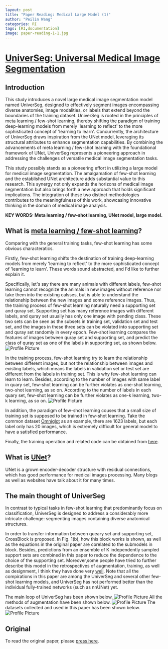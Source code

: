 ```yaml
---
layout: post
title: "Paper Reading: Medical Large Model (1)"
author: "Peilin Wang"
categories: RI
tags: [RI,documentation]
image: paper-reading-1-1.jpg
---
```


# [UniverSeg: Universal Medical Image Segmentation](https://universeg.csail.mit.edu/)

## Introduction

This study introduces a novel large medical image segmentation model named UniverSeg, designed to effectively segment images encompassing diverse anatomies, image modalities, or labels that extend beyond the boundaries of the training dataset. UniverSeg is rooted in the principles of meta learning / few-shot learning, thereby shifting the paradigm of training deep-learning models from merely 'learning to reflect' to the more sophisticated concept of 'learning to learn'. Concurrently, the architecture of UniverSeg draws inspiration from the UNet model, leveraging its structural attributes to enhance segmentation capabilities. By combining the advancements of meta learning / few-shot learning with the foundational framework of UNet, UniverSeg represents a pioneering approach in addressing the challenges of versatile medical image segmentation tasks.

This study possibly stands as a pioneering effort in utilizing a large model for medical image segmentation. The amalgamation of few-shot learning and the established UNet architecture adds substantial value to this research. This synergy not only expands the horizons of medical image segmentation but also brings forth a new approach that holds significant implications. The integration of these two distinct methodologies contributes to the meaningfulness of this work, showcasing innovative thinking in the domain of medical image analysis.

**KEY WORDS: Meta learning / few-shot learning, UNet model, large model.**

## What is [meta learning / few-shot learning](https://www.youtube.com/watch?v=UkQ2FVpDxHg&list=PLvOO0btloRnuGl5OJM37a8c6auebn-rH2&index=1&t=3s)?
Comparing with the general training tasks, few-shot learning has some obvious characteratics. 

Firstly, few-shot learning shifts the destination of training deep-learning models from merely 'learning to reflect' to the more sophisticated concept of 'learning to learn'. These words sound abstracted, and I'd like to further explain it. 

Specifically, let's say there are many animals with different labels, few-shot learning cannot recognize the animals in new images without reference nor take them into the existing calsses, but is able to understand the relationship between the new images and some reference images. Thus, the training process of few-shot learning naturally need a supporting set and quray set. Supporting set has many reference images with different labels, and quray set usually has only one image with pending class. These two sets can be seen as the subsets in training set, validation set and test set, and the images in these three sets can be violated into supporting set and quray set randomly in every epoch.  Few-shot learning compares the features of images between quray set and supporting set, and predict the class of quray set as one of the labels in supporting set, as shown below.
![Profile Picture](https://github.com/peilin-wang-git/peilin-wang-git.github.io/raw/main/assets/img/paper-reading-1-2.jpg)

In the training process, few-shot learning try to learn the relationship between different images, but not the relationship between images and existing labels, which means the labels in validation set or test set are different from the labels in training set. This is why few-shot learning can learn to learn. Besides, according to the number of images with same label in quary set, few-shot learning can be further violates as one-shot learning, two-shot learning, as so on. According to the number of labels in each quary set, few-shot learning can be further violates as one-k learning, two-k learning, as so on.
![Profile Picture](https://github.com/peilin-wang-git/peilin-wang-git.github.io/raw/main/assets/img/paper-reading-1-3.jpg)

In addition, the paradigm of few-shot learning couses that a small size of training set is supposed to be trained in few-shot learning. Take the common dataset [Omniglot](https://github.com/brendenlake/omniglot) as an example, there are 1623 labels, but each label only has 20 images, which is extremely difficult for general model to have a satisfied performance.

Finally, the training operation and related code can be obtained from [here](https://zhuanlan.zhihu.com/p/156830039).

## What is [UNet](https://link.springer.com/chapter/10.1007/978-3-319-24574-4_28)?
UNet is a grown encoder-decoder structure with residual connections, which has good performance for medical images processing. Many blogs as well as websites have talk about it for many times.

## The main thought of UniverSeg
In contrast to typical tasks in few-shot learning that predominantly focus on classification, UniverSeg is designed to address a considerably more intricate challenge: segmenting images containing diverse anatomical structures. 

In order to transfer information between queary set and supporting set, CrossBlock is proposed. In Fig. 1(b), how this block works is shown, as well as the equations in the original paper are corelated to the submodels in block. Besides, predictions from an ensemble of K independently sampled support sets are combined in this paper to reduce the dependence to the choice of the supporting set. Moreover,some people have tried to further describe this model in the retrospectives of augmentation, training, as well as designment, I think they have done very [well](https://blog.csdn.net/qq_40943760/article/details/130493000). Note that all the compirations in this paper are among the UniverSeg and several other few-shot learning models, and UniverSeg has not performed better than the individual fully-trained networks (such as nnUNet) yet.

The main loop of UniverSeg has been shown below. 
![Profile Picture](https://github.com/peilin-wang-git/peilin-wang-git.github.io/raw/main/assets/img/paper-reading-1-4.jpg)
All the methods of augmentation have been shown below.
![Profile Picture](https://github.com/peilin-wang-git/peilin-wang-git.github.io/raw/main/assets/img/paper-reading-1-5.jpg)
The datasets collected and used in this paper has been shown below.
![Profile Picture](https://github.com/peilin-wang-git/peilin-wang-git.github.io/raw/main/assets/img/paper-reading-1-6.jpg)

## Original
To read the original paper, please [press here](https://universeg.csail.mit.edu/).


